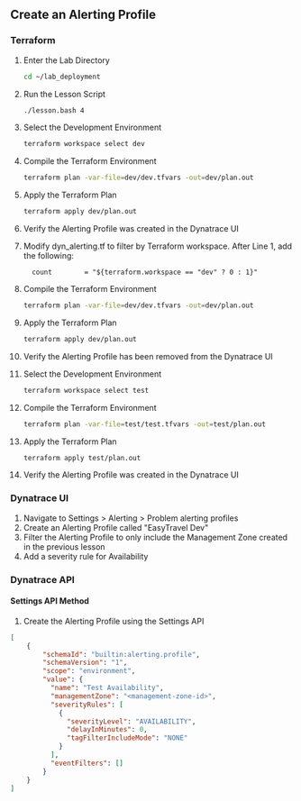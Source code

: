 ## Create an Alerting Profile

### Terraform
1. Enter the Lab Directory<br/>

    ```bash
    cd ~/lab_deployment
    ```
2. Run the Lesson Script<br/>

    ```bash
    ./lesson.bash 4
    ```
3. Select the Development Environment<br/>

    ```bash
    terraform workspace select dev
    ```
4. Compile the Terraform Environment<br/>

    ```bash
    terraform plan -var-file=dev/dev.tfvars -out=dev/plan.out
    ```
5. Apply the Terraform Plan<br/>

    ```bash
    terraform apply dev/plan.out
    ```
6. Verify the Alerting Profile was created in the Dynatrace UI
7. Modify dyn_alerting.tf to filter by Terraform workspace. After Line 1, add the following:<br/>

    ```hcl
      count        = "${terraform.workspace == "dev" ? 0 : 1}"
    ```
8. Compile the Terraform Environment<br/>

    ```bash
    terraform plan -var-file=dev/dev.tfvars -out=dev/plan.out
    ```
9. Apply the Terraform Plan<br/>

    ```bash
    terraform apply dev/plan.out
    ```
10. Verify the Alerting Profile has been removed from the Dynatrace UI
11. Select the Development Environment<br/>

    ```bash
    terraform workspace select test
    ```
12. Compile the Terraform Environment<br/>

    ```bash
    terraform plan -var-file=test/test.tfvars -out=test/plan.out
    ```
13. Apply the Terraform Plan<br/>

    ```bash
    terraform apply test/plan.out
    ```
14. Verify the Alerting Profile was created in the Dynatrace UI

### Dynatrace UI
1. Navigate to Settings > Alerting > Problem alerting profiles
2. Create an Alerting Profile called "EasyTravel Dev"
3. Filter the Alerting Profile to only include the Management Zone created in the previous lesson
4. Add a severity rule for Availability
### Dynatrace API

#### Settings API Method
1. Create the Alerting Profile using the Settings API<br/>

```json
[
    {
        "schemaId": "builtin:alerting.profile",
        "schemaVersion": "1",
        "scope": "environment",
        "value": {
          "name": "Test Availability",
          "managementZone": "<management-zone-id>",
          "severityRules": [
            {
              "severityLevel": "AVAILABILITY",
              "delayInMinutes": 0,
              "tagFilterIncludeMode": "NONE"
            }
          ],
          "eventFilters": []
        }
    }
]
```

